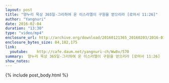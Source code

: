 ```yaml
---
layout: post
title: "양누리 묵상 365일-그리하여 온 이스라엘이 구원을 얻으리라 [로마서 11:26]"
author: "Yangnuri"
date: 2016-02-04
duration: "13:30"
type: "video/mp4"
enclosure_url: http://archive.org/download/20160121365_20160203/2016-01-21-365.mp4
enclosure_bytes_size: 84,182,175       
link:
  youtube:    http://cafe.daum.net/yangnuri-ch/Ww8v/570
summary:  양누리 묵상 365일-그리하여 온 이스라엘이 구원을 얻으리라 [로마서 11:26]
show_notes:
---
```

{% include post_body.html %}
